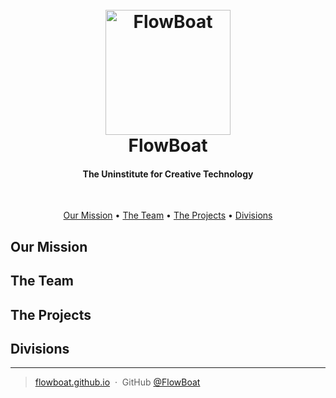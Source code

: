 <h1 align="center">
    <br>
    <a href="https://flowboat.github.io"><img src="https://i.imgur.com/bTXJxQv.png" alt="FlowBoat" width="200"></a>
    <br>
    FlowBoat
    <br>
</h1>

<h4 align="center">The Uninstitute for Creative Technology</h4>

<p align="center">
    <img src="http://forthebadge.com/images/badges/you-didnt-ask-for-this.svg" alt="">
    <img src="http://forthebadge.com/images/badges/built-with-love.svg" alt="">
    <img src="http://forthebadge.com/images/badges/made-with-crayons.svg" alt="">
</p>

<p align="center">
    <a href="#our-mission">Our Mission</a> •
    <a href="#the-team">The Team</a> •
    <a href="#the-projects">The Projects</a> •
    <a href="#divisions">Divisions</a>
</p>

## Our Mission

## The Team

## The Projects

## Divisions

---

> [flowboat.github.io](https://flowboat.github.io) &nbsp;&middot;&nbsp;
> GitHub [@FlowBoat](https://github.com/FlowBoat)
